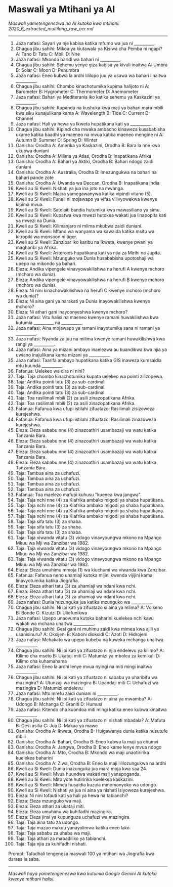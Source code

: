 # Maswali ya Mtihani ya AI
*Maswali yametengenezwa na AI kutoka kwa mtihani: 2020_6_extracted_multilang_raw_ocr.md*

---

1.  Jaza nafasi: Sayari ya nje kabisa katika mfumo wa jua ni __________.
2.  Chagua jibu sahihi: Mikoa ya kiutawala ya Kisiwa cha Pemba ni ngapi? A: Tano B: Tatu C: Mbili D: Nne
3.  Jaza nafasi: Mkondo baridi wa bahari ni __________.
4.  Chagua jibu sahihi: Sehemu yenye giza kabisa ya kivuli inaitwa A: Umbra B: Solar C: Moon D: Penumbra
5.  Jaza nafasi: Eneo kubwa la ardhi lililopo juu ya usawa wa bahari linaitwa __________.
6.  Chagua jibu sahihi: Chombo kinachotumika kupima halijoto ni A: Barometer B: Hygrometer C: Thermometer D: Anemometer
7.  Jaza nafasi: Bahari ya Mediterania iko katika sehemu ya Kaskazini ya __________.
8.  Chagua jibu sahihi: Kupanda na kushuka kwa maji ya bahari mara mbili kwa siku kunajulikana kama A: Wavelength B: Tide C: Current D: Channel
9.  Jaza nafasi: Hali ya hewa ya Ikweta hupatikana kati ya __________.
10. Chagua jibu sahihi: Kipindi cha mwaka ambacho kinaweza kusababisha ukame katika baadhi ya maeneo na mvua katika maeneo mengine ni A: Autumn B: Summer C: Spring D: Winter
11. Oanisha: Orodha A: Amerika ya Kaskazini, Orodha B: Bara la nne kwa ukubwa duniani
12. Oanisha: Orodha A: Milima ya Atlas, Orodha B: Inapatikana Afrika
13. Oanisha: Orodha A: Bahari ya Aktiki, Orodha B: Bahari ndogo zaidi duniani
14. Oanisha: Orodha A: Australia, Orodha B: Imezungukwa na bahari na bahari pande zote
15. Oanisha: Orodha A: Uwanda wa Deccan, Orodha B: Inapatikana India
16. Kweli au Si Kweli: Nishati ya jua ina joto na mwanga.
17. Kweli au Si Kweli: Majira yamegawanywa katika vipindi vitano (5).
18. Kweli au Si Kweli: Funeli ni mojawapo ya vifaa vilivyowekwa kwenye kipima mvua.
19. Kweli au Si Kweli: Satelaiti bandia hutumika kwa mawasiliano ya simu.
20. Kweli au Si Kweli: Kupatwa kwa mwezi hutokea wakati jua linapopita kati ya mwezi na Dunia.
21. Kweli au Si Kweli: Kilimanjaro ni mlima mkubwa zaidi duniani.
22. Kweli au Si Kweli: Mfano wa wanyama wa kawaida katika msitu wa kitropiki wa monsoon ni tiger.
23. Kweli au Si Kweli: Zanzibar iko karibu na Ikweta, kwenye pwani ya magharibi ya Afrika.
24. Kweli au Si Kweli: Asteroids hupatikana kati ya njia za Mirihi na Jupita.
25. Kweli au Si Kweli: Mzunguko wa Dunia husababisha upotoshaji wa upepo na mikondo ya bahari.
26. Eleza: Andika vipengele vinavyowakilishwa na herufi A kwenye mchoro (mchoro wa dunia).
27. Eleza: Andika vipengele vinavyowakilishwa na herufi B kwenye mchoro (mchoro wa dunia).
28. Eleza: Ni nini kinachowakilishwa na herufi C kwenye mchoro (mchoro wa dunia)?
29. Eleza: Ni aina gani ya harakati ya Dunia inayowakilishwa kwenye mchoro?
30. Eleza: Ni athari gani inayoonyeshwa kwenye mchoro?
31. Jaza nafasi: Vitu halisi na maeneo kwenye ramani huwakilishwa kwa kutumia __________ na __________.
32. Jaza nafasi: Aina mojawapo ya ramani inayotumika sana ni ramani ya __________.
33. Jaza nafasi: Nyanda za juu na milima kwenye ramani huwakilishwa kwa rangi ya __________.
34. Jaza nafasi: Aina ya mizani ambayo inaelezwa au kuandikwa kwa njia ya uwiano inajulikana kama mizani ya __________.
35. Jaza nafasi: Taarifa ambayo hupatikana katika GIS inaweza kumsaidia mtu kuunda __________.
36. Fafanua: Uelekeo wa dira ni nini?
37. Taja: Taja chombo kinachotumika kupata uelekeo wa pointi zilizopewa.
38. Taja: Andika pointi tatu (3) za sub-cardinal.
39. Taja: Andika pointi tatu (3) za sub-cardinal.
40. Taja: Andika pointi tatu (3) za sub-cardinal.
41. Taja: Toa rasilimali mbili (2) za asili zinazopatikana Afrika.
42. Taja: Toa rasilimali mbili (2) za asili zinazopatikana Afrika.
43. Fafanua: Fafanua kwa ufupi istilahi zifuatazo: Rasilimali zisizoweza kurejeshwa.
44. Fafanua: Fafanua kwa ufupi istilahi zifuatazo: Rasilimali zinazoweza kurejeshwa.
45. Eleza: Eleza sababu nne (4) zinazoathiri usambazaji wa watu katika Tanzania Bara.
46. Eleza: Eleza sababu nne (4) zinazoathiri usambazaji wa watu katika Tanzania Bara.
47. Eleza: Eleza sababu nne (4) zinazoathiri usambazaji wa watu katika Tanzania Bara.
48. Eleza: Eleza sababu nne (4) zinazoathiri usambazaji wa watu katika Tanzania Bara.
49. Taja: Tambua aina za uchafuzi.
50. Taja: Tambua aina za uchafuzi.
51. Taja: Tambua aina za uchafuzi.
52. Taja: Tambua aina za uchafuzi.
53. Fafanua: Toa maelezo mafupi kuhusu "kuenea kwa jangwa".
54. Taja: Taja nchi nne (4) za Kiafrika ambako migodi ya shaba hupatikana.
55. Taja: Taja nchi nne (4) za Kiafrika ambako migodi ya shaba hupatikana.
56. Taja: Taja nchi nne (4) za Kiafrika ambako migodi ya shaba hupatikana.
57. Taja: Taja nchi nne (4) za Kiafrika ambako migodi ya shaba hupatikana.
58. Taja: Taja sifa tatu (3) za shaba.
59. Taja: Taja sifa tatu (3) za shaba.
60. Taja: Taja sifa tatu (3) za shaba.
61. Taja: Taja viwanda vitatu (3) vidogo vinavyoungwa mkono na Mpango Mkuu wa Mji wa Zanzibar wa 1982.
62. Taja: Taja viwanda vitatu (3) vidogo vinavyoungwa mkono na Mpango Mkuu wa Mji wa Zanzibar wa 1982.
63. Taja: Taja viwanda vitatu (3) vidogo vinavyoungwa mkono na Mpango Mkuu wa Mji wa Zanzibar wa 1982.
64. Eleza: Eleza umuhimu mmoja (1) wa kiuchumi wa viwanda kwa Zanzibar.
65. Fafanua: Fafanua neno uhamiaji kutoka mijini kwenda vijijini kama linavyotumika katika Jiografia.
66. Eleza: Eleza athari tatu (3) za uhamiaji wa ndani kwa nchi.
67. Eleza: Eleza athari tatu (3) za uhamiaji wa ndani kwa nchi.
68. Eleza: Eleza athari tatu (3) za uhamiaji wa ndani kwa nchi.
69. Jaza nafasi: Dunia huzunguka jua katika mzunguko wa __________.
70. Chagua jibu sahihi: Ni ipi kati ya zifuatazo si aina ya mlima? A: Volkeno B: Bonde C: Kizuizi D: Uliofunikwa
71. Jaza nafasi: Upepo unaovuma kutoka baharini kuelekea nchi kavu wakati wa mchana unaitwa __________.
72. Chagua jibu sahihi: Gesi gani ni muhimu zaidi kwa mimea kwa ajili ya usanisinuru? A: Oksijeni B: Kaboni dioksidi C: Azoti D: Hidrojeni
73. Jaza nafasi: Mchakato wa upepo kubeba na kuweka mchanga unaitwa __________.
74. Chagua jibu sahihi: Ni ipi kati ya zifuatazo ni njia endelevu ya kilimo? A: Kilimo cha mseto B: Ukataji miti C: Matumizi ya mbolea za kemikali D: Kilimo cha kuhamahama
75. Jaza nafasi: Eneo la ardhi lenye mvua nyingi na miti mingi inaitwa __________.
76. Chagua jibu sahihi: Ni ipi kati ya zifuatazo ni sababu ya uharibifu wa mazingira? A: Utunzaji wa mazingira B: Upandaji miti C: Uchafuzi wa mazingira D: Matumizi endelevu
77. Jaza nafasi: Mto mrefu zaidi duniani ni __________.
78. Chagua jibu sahihi: Ni ipi kati ya zifuatazo ni aina ya mwamba? A: Udongo B: Mchanga C: Graniti D: Humusi
79. Jaza nafasi: Kitendo cha kuondoa miti mingi katika eneo kubwa kinaitwa __________.
80. Chagua jibu sahihi: Ni ipi kati ya zifuatazo ni nishati mbadala? A: Mafuta B: Gesi asilia C: Jua D: Makaa ya mawe
81. Oanisha: Orodha A: Ikweta, Orodha B: Huigawanya dunia katika nusutufe mbili
82. Oanisha: Orodha A: Bahari, Orodha B: Eneo kubwa la maji ya chumvi
83. Oanisha: Orodha A: Jangwa, Orodha B: Eneo kame lenye mvua ndogo
84. Oanisha: Orodha A: Mto, Orodha B: Mkondo wa maji unaotiririka kuelekea baharini
85. Oanisha: Orodha A: Ziwa, Orodha B: Eneo la maji lililozungukwa na ardhi
86. Kweli au Si Kweli: Dunia inazunguka jua mara moja kwa saa 24.
87. Kweli au Si Kweli: Mvua huundwa wakati maji yanapoganda.
88. Kweli au Si Kweli: Mito yote hutiririka kuelekea kaskazini.
89. Kweli au Si Kweli: Mimea husaidia kuzuia mmomonyoko wa udongo.
90. Kweli au Si Kweli: Nishati ya jua ni aina ya nishati isiyoweza kurejeshwa.
91. Eleza: Ni nini tofauti kati ya hali ya hewa na tabianchi?
92. Eleza: Eleza mzunguko wa maji.
93. Eleza: Eleza athari za ukataji miti.
94. Eleza: Eleza umuhimu wa kuhifadhi mazingira.
95. Eleza: Eleza jinsi ya kupunguza uchafuzi wa mazingira.
96. Taja: Taja aina tatu za udongo.
97. Taja: Taja mazao makuu yanayolimwa katika eneo lako.
98. Taja: Taja sababu za uhaba wa maji.
99. Taja: Taja athari za mabadiliko ya tabianchi.
100. Taja: Taja njia za kuhifadhi nishati.

Prompt: Tafadhali tengeneza maswali 100 ya mtihani wa Jiografia kwa darasa la saba.

---
*Maswali haya yametengenezwa kwa kutumia Google Gemini AI kutoka kwenye mtihani halisi.*
